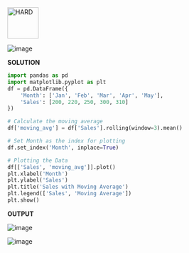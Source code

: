 <img src="https://img.shields.io/badge/HARD-darkred" alt="HARD" width="70">

![image](https://github.com/user-attachments/assets/b9e1b3ca-1a4c-4fc1-94c3-1d960e20547f)

**SOLUTION**
```python
import pandas as pd
import matplotlib.pyplot as plt
df = pd.DataFrame({
    'Month': ['Jan', 'Feb', 'Mar', 'Apr', 'May'],
    'Sales': [200, 220, 250, 300, 310]
})

# Calculate the moving average
df['moving_avg'] = df['Sales'].rolling(window=3).mean()

# Set Month as the index for plotting
df.set_index('Month', inplace=True)

# Plotting the Data 
df[['Sales', 'moving_avg']].plot()
plt.xlabel('Month')
plt.ylabel('Sales')
plt.title('Sales with Moving Average')
plt.legend(['Sales', 'Moving Average'])
plt.show()
```

**OUTPUT**

![image](https://github.com/user-attachments/assets/2927efe2-b8e4-4881-b5df-b5dca24a3f2b)


![image](https://github.com/user-attachments/assets/dd77362f-019c-4737-8e94-b716fdb69f77)

